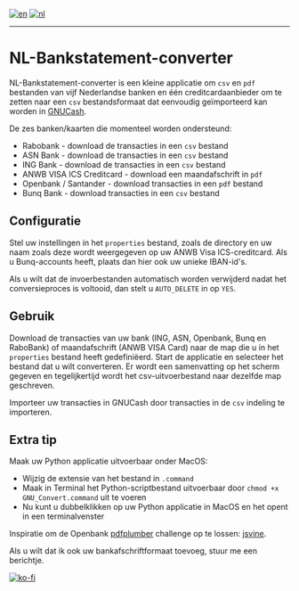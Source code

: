 [![en](https://img.shields.io/badge/lang-en-red.svg)](https://github.com/JensTec/NL-Bankstatement-converter/)
[![nl](https://img.shields.io/badge/lang-nl-yellow.svg)](https://github.com/JensTec/NL-Bankstatement-converter/blob/main/README.nl.md)
***

# NL-Bankstatement-converter

NL-Bankstatement-converter is een kleine applicatie om `csv` en `pdf` bestanden van vijf Nederlandse banken en één creditcardaanbieder om te zetten naar een `csv` bestandsformaat dat eenvoudig geïmporteerd kan worden in [GNUCash](https://github.com/Gnucash/gnucash).

De zes banken/kaarten die momenteel worden ondersteund:
* Rabobank - download de transacties in een `csv` bestand
* ASN Bank - download de transacties in een `csv` bestand
* ING Bank - download de transacties in een `csv` bestand
* ANWB VISA ICS Creditcard - download een maandafschrift in `pdf`
* Openbank / Santander - download transacties in een `pdf` bestand
* Bunq Bank - download transacties in een `csv` bestand

## Configuratie

Stel uw instellingen in het `properties` bestand, zoals de directory en uw naam zoals deze wordt weergegeven op uw ANWB Visa ICS-creditcard. Als u Bunq-accounts heeft, plaats dan hier ook uw unieke IBAN-id's.

Als u wilt dat de invoerbestanden automatisch worden verwijderd nadat het conversieproces is voltooid, dan stelt u `AUTO_DELETE` in op `YES`.

## Gebruik

Download de transacties van uw bank (ING, ASN, Openbank, Bunq en RaboBank) of maandafschrift (ANWB VISA Card) naar de map die u in het `properties` bestand heeft gedefiniëerd.
Start de applicatie en selecteer het bestand dat u wilt converteren. Er wordt een samenvatting op het scherm gegeven en tegelijkertijd wordt het csv-uitvoerbestand naar dezelfde map geschreven.

Importeer uw transacties in GNUCash door transacties in de `csv` indeling te importeren.

## Extra tip

Maak uw Python applicatie uitvoerbaar onder MacOS:

- Wijzig de extensie van het bestand in `.command`
- Maak in Terminal het Python-scriptbestand uitvoerbaar door `chmod +x GNU_Convert.command` uit te voeren
- Nu kunt u dubbelklikken op uw Python applicatie in MacOS en het opent in een terminalvenster

Inspiratie om de Openbank [pdfplumber](https://pypi.org/project/pdfplumber/#extracting-tables) challenge op te lossen: [jsvine](https://github.com/jsvine/pdfplumber/blob/stable/examples/notebooks/extract-table-nics.ipynb).

Als u wilt dat ik ook uw bankafschriftformaat toevoeg, stuur me een berichtje.

[![ko-fi](https://ko-fi.com/img/githubbutton_sm.svg)](https://ko-fi.com/X8X1O747G)
